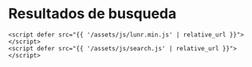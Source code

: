   <h1>Resultados de busqueda</h1>
  <ul id="search-results"></ul>


  
  <script>
    window.store = {
      {% for collection in site.collections %}
        {% assign name = collection.label %}
        {% assign name_url = name | replace: ' ','-' %}
        {% for entry in site.[name] %}
          "{{ entry.url | slugify }}": {
            "title": "{{ entry.title | xml_escape }}",
            "author": "{{ entry.author | xml_escape }}",
            "category": "{{ entry.category | xml_escape }}",
            "content": {{ entry.content | strip_html | truncatewords: 20| strip_newlines | jsonify }},
            "url": "{{site.baseurl}}{{ entry.url | xml_escape }}",
            "position": "{{forloop.index}} de {{forloop.length}}"
          },
        {% endfor %}
      {% endfor %}    
    };
    


console.log(window.store)
  </script>


   <!-- buscador -->
    <script defer src="{{ '/assets/js/lunr.min.js' | relative_url }}"></script>
    <script defer src="{{ '/assets/js/search.js' | relative_url }}"></script>
